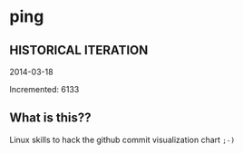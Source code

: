 # ping

## HISTORICAL ITERATION
2014-03-18

Incremented: 6133

## What is this?? 
Linux skills to hack the github commit visualization chart `;-)`
